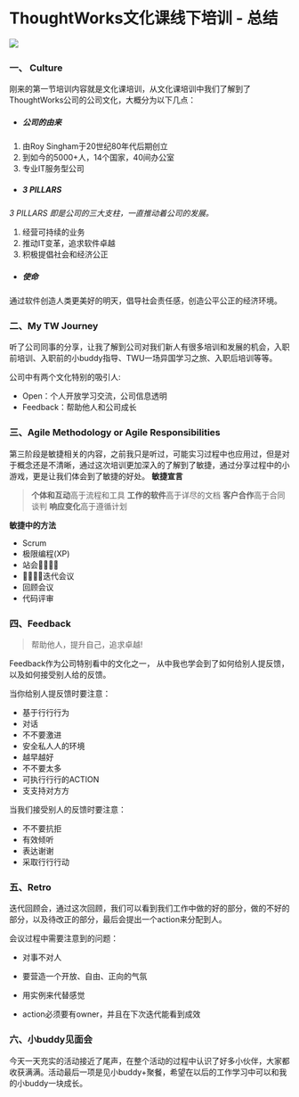 # ThoughtWorks文化课线下培训 - 总结

![](http://ww1.sinaimg.cn/large/0069nEbOly1fzpp2m71rlj315f0fyq3p.jpg)

### 一、 Culture

刚来的第一节培训内容就是文化课培训，从文化课培训中我们了解到了ThoughtWorks公司的公司文化，大概分为以下几点：

- ##### 公司的由来
1. 由Roy Singham于20世纪80年代后期创⽴
2. 到如今的5000+⼈，14个国家，40间办公室
3. 专业IT服务型公司
- #####  3 PILLARS
*3 PILLARS 即是公司的三大支柱，一直推动着公司的发展。*
1. 经营可持续的业务
2. 推动IT变⾰，追求软件卓越
3. 积极提倡社会和经济公正
- ##### 使命
通过软件创造⼈类更美好的明天，倡导社会责任感，创造公平公正的经济环境。

### 二、My TW Journey
  听了公司同事的分享，让我了解到公司对我们新人有很多培训和发展的机会，入职前培训、入职前的小buddy指导、TWU一场异国学习之旅、入职后培训等等。

  公司中有两个文化特别的吸引人:
- Open：个⼈开放学习交流，公司信息透明
-  Feedback：帮助他⼈和公司成⻓

### 三、Agile Methodology or Agile Responsibilities
  第三阶段是敏捷相关的内容，之前我只是听过，可能实习过程中也应用过，但是对于概念还是不清晰，通过这次培训更加深入的了解到了敏捷，通过分享过程中的小游戏，更是让我们体会到了敏捷的好处。
**敏捷宣言**

>**个体和互动**高于流程和工具
**工作的软件**高于详尽的文档
**客户合作**高于合同谈判
**响应变化**高于遵循计划


**敏捷中的方法**
- Scrum
- 极限编程(XP)
- 站会􏰃􏰂􏰁􏰀
- 􏰃􏰂􏰁􏰀迭代会议
- 回顾会议
- 代码评审

### 四、Feedback
>帮助他人，提升自己，追求卓越!

Feedback作为公司特别看中的文化之一，	从中我也学会到了如何给别人提反馈，以及如何接受别人给的反馈。

当你给别人提反馈时要注意：

- 基于⾏行行为 
- 对话
- 不不要激进
- 安全私⼈人的环境
- 越早越好
- 不不要太多
- 可执⾏行行的ACTION
- ⽀支持对⽅方

当我们接受别人的反馈时要注意：

- 不不要抗拒
- 有效倾听
- 表达谢谢
- 采取⾏行行动

### 五、Retro
迭代回顾会，通过这次回顾，我们可以看到我们工作中做的好的部分，做的不好的部分，以及待改正的部分，最后会提出一个action来分配到人。

会议过程中需要注意到的问题：

- 对事不对人

- 要营造一个开放、自由、正向的气氛

- 用实例来代替感觉

- action必须要有owner，并且在下次迭代能看到成效

### 六、小buddy见面会

今天一天充实的活动接近了尾声，在整个活动的过程中认识了好多小伙伴，大家都收获满满。活动最后一项是见小buddy+聚餐，希望在以后的工作学习中可以和我的小buddy一块成长。